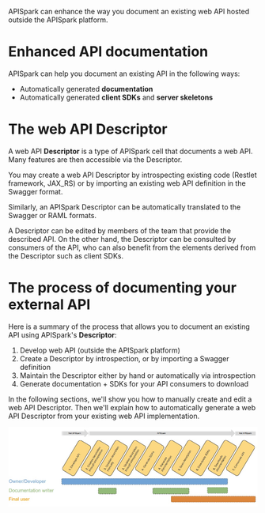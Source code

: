 
APISpark can enhance the way you document an existing web API hosted outside the APISpark platform.

# Enhanced API documentation

APISpark can help you document an existing API in the following ways:

* Automatically generated **documentation**  
* Automatically generated **client SDKs** and **server skeletons**

# The web API Descriptor

A web API **Descriptor** is a type of APISpark cell that documents a web API. Many features are then accessible via the Descriptor.

You may create a web API Descriptor by introspecting existing code (Restlet framework, JAX_RS) or by importing an existing web API definition in the Swagger format.


Similarly, an APISpark Descriptor can be automatically translated to the Swagger or RAML formats.

A Descriptor can be edited by members of the team that provide the described API. On the other hand, the Descriptor can be consulted by consumers of the API, who can also benefit from the elements derived from the Descriptor such as client SDKs.

# The process of documenting your external API

Here is a summary of the process that allows you to document an existing API using APISpark's **Descriptor**:

1. Develop web API (outside the APISpark platform)
2. Create a Descriptor by introspection, or by importing a Swagger definition
3. Maintain the Descriptor either by hand or automatically via introspection
4. Generate documentation + SDKs for your API consumers to download

In the following sections, we'll show you how to manually create and edit a web API Descriptor. Then we'll explain how to automatically generate a web API Descriptor from your existing web API implementation.

![Descriptors](images/descriptors.jpg "Descriptors")
